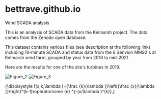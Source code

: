 # bettrave.github.io
Wind SCADA analysis

This is an analysis of SCADA data from the Kelmarsh project. The data comes from the Zenodo open database.

This dataset contains various files (see description at the following link) including 10-minute SCADA and status data from the 6 Senvion MM92's at Kelmarsh wind farm, grouped by year from 2016 to mid-2021.

Here are the results for one of the site's turbines in 2019.

![Figure_2](https://github.com/user-attachments/assets/7bcbd733-9ce6-47e2-8369-6a0273f5e5a5)
![Figure_3](https://github.com/user-attachments/assets/92cbf7cd-9d10-49c6-b169-23f5ce842778)

{\displaystyle f(x;k,\lambda )={\frac {k}{\lambda }}\left({\frac {x}{\lambda }}\right)^{k-1}\operatorname {e} ^{-(x/\lambda )^{k}}\,}
